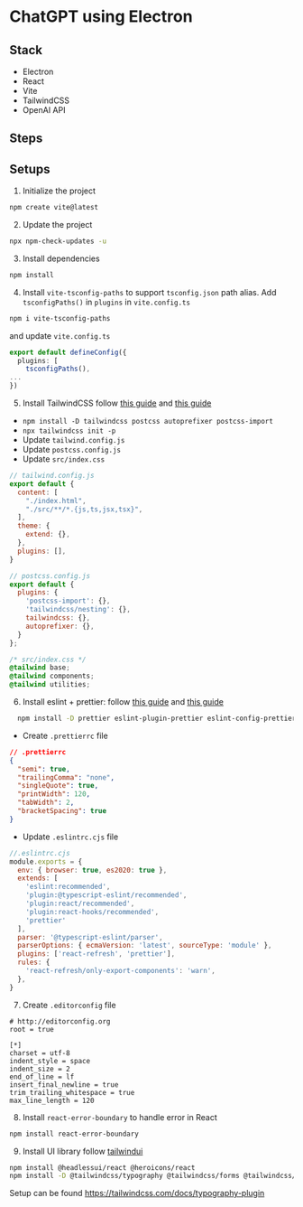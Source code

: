 # ChatGPT using Electron


## Stack
- Electron
- React
- Vite
- TailwindCSS
- OpenAI API

## Steps
## Setups
1. Initialize the project
```bash
npm create vite@latest
```

2. Update the project
```bash
npx npm-check-updates -u
```
3. Install dependencies
```bash
npm install
```

4. Install `vite-tsconfig-paths` to support `tsconfig.json` path alias. Add `tsconfigPaths()` in `plugins` in `vite.config.ts`
```bash
npm i vite-tsconfig-paths
```

and update `vite.config.ts`
```ts
export default defineConfig({
  plugins: [
    tsconfigPaths(),
...
})
```

5. Install TailwindCSS follow [this guide](https://tailwindcss.com/docs/guides/vite) and [this guide](https://tailwindcss.com/docs/using-with-preprocessors)
- `npm install -D tailwindcss postcss autoprefixer postcss-import`
- `npx tailwindcss init -p`
- Update `tailwind.config.js`
- Update `postcss.config.js`
- Update `src/index.css`
```js
// tailwind.config.js
export default {
  content: [
    "./index.html",
    "./src/**/*.{js,ts,jsx,tsx}",
  ],
  theme: {
    extend: {},
  },
  plugins: [],
}
```

```js
// postcss.config.js
export default {
  plugins: {
    'postcss-import': {},
    'tailwindcss/nesting': {},
    tailwindcss: {},
    autoprefixer: {},
  }
};
```

```css
/* src/index.css */
@tailwind base;
@tailwind components;
@tailwind utilities;
```

6. Install eslint + prettier: follow [this guide](https://medium.com/tinyso/react-hero-setup-eslint-for-typescript-react-application-d171df2bb408) and [this guide](https://typescript-eslint.io/getting-started)
```bash
  npm install -D prettier eslint-plugin-prettier eslint-config-prettier eslint-plugin-react
```
- Create `.prettierrc` file
```json
// .prettierrc
{
  "semi": true,
  "trailingComma": "none",
  "singleQuote": true,
  "printWidth": 120,
  "tabWidth": 2,
  "bracketSpacing": true
}

```
- Update `.eslintrc.cjs` file
```js
//.eslintrc.cjs
module.exports = {
  env: { browser: true, es2020: true },
  extends: [
    'eslint:recommended',
    'plugin:@typescript-eslint/recommended',
    'plugin:react/recommended',
    'plugin:react-hooks/recommended',
    'prettier'
  ],
  parser: '@typescript-eslint/parser',
  parserOptions: { ecmaVersion: 'latest', sourceType: 'module' },
  plugins: ['react-refresh', 'prettier'],
  rules: {
    'react-refresh/only-export-components': 'warn',
  },
}
```

7. Create `.editorconfig` file
```
# http://editorconfig.org
root = true

[*]
charset = utf-8
indent_style = space
indent_size = 2
end_of_line = lf
insert_final_newline = true
trim_trailing_whitespace = true
max_line_length = 120
```

8. Install `react-error-boundary` to handle error in React
```bash
npm install react-error-boundary
```
9. Install UI library follow [tailwindui](https://tailwindui.com/documentation)
```bash
npm install @headlessui/react @heroicons/react
npm install -D @tailwindcss/typography @tailwindcss/forms @tailwindcss/aspect-ratio
```
Setup can be found https://tailwindcss.com/docs/typography-plugin
